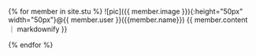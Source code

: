 
{% for member in site.stu %}
![pic]({{ member.image }}){:height="50px" width="50px"}@{{ member.user }}({{member.name}})
 {{ member.content ｜ markdownify }} 

{% endfor %}
